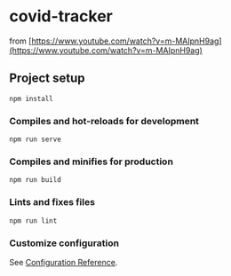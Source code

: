 # covid-tracker

from [https://www.youtube.com/watch?v=m-MAIpnH9ag](https://www.youtube.com/watch?v=m-MAIpnH9ag)

## Project setup
```
npm install
```

### Compiles and hot-reloads for development
```
npm run serve
```

### Compiles and minifies for production
```
npm run build
```

### Lints and fixes files
```
npm run lint
```

### Customize configuration
See [Configuration Reference](https://cli.vuejs.org/config/).
